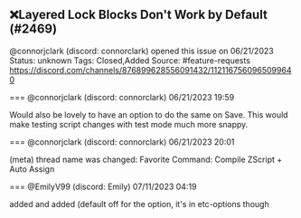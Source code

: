## ❌Layered Lock Blocks Don't Work by Default (#2469)
@connorjclark (discord: connorclark) opened this issue on 06/21/2023
Status: unknown
Tags: Closed,Added
Source: #feature-requests https://discord.com/channels/876899628556091432/1121167560965099640


=== @connorjclark (discord: connorclark) 06/21/2023 19:59

Would also be lovely to have an option to do the same on Save. This would make testing script changes with test mode much more snappy.

=== @connorjclark (discord: connorclark) 06/21/2023 20:01

(meta) thread name was changed: Favorite Command: Compile ZScript + Auto Assign

=== @EmilyV99 (discord: Emily) 07/11/2023 04:19

added and added (default off for the option, it's in etc-options though
